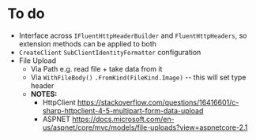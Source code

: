 # To do
- Interface across `IFluentHttpHeaderBuilder` and `FluentHttpHeaders`, so extension methods can be applied to both
- `CreateClient` `SubClientIdentityFormatter` configuration
- File Upload
  - Via Path e.g. read file + take data from it
  - Via `WithFileBody()`
    `.FromKind(FileKind.Image)` -- this will set type header
  - **NOTES:**
    - HttpClient https://stackoverflow.com/questions/16416601/c-sharp-httpclient-4-5-multipart-form-data-upload
    - ASPNET https://docs.microsoft.com/en-us/aspnet/core/mvc/models/file-uploads?view=aspnetcore-2.1
